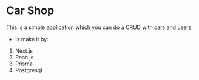 # Car Shop

This is a simple application which you can do a CRUD with cars and users. 

- Is make it by:
1. Next.js
2. Reac.js
3. Prisma
4. Postgresql
